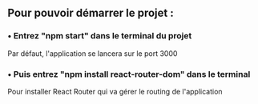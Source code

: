 ## Pour pouvoir démarrer le projet :
### • Entrez "npm start" dans le terminal du projet
Par défaut, l'application se lancera sur le port 3000 
### • Puis entrez "npm install react-router-dom" dans le terminal
Pour installer React Router qui va gérer le routing de l'application
